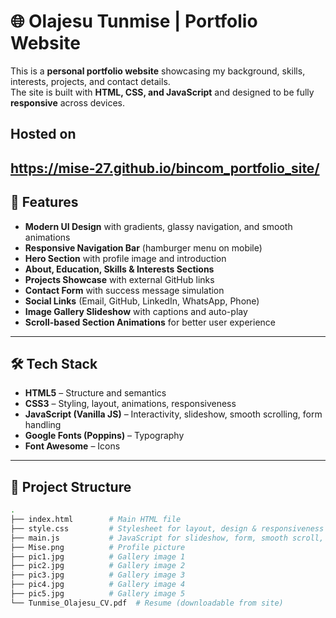 # 🌐 Olajesu Tunmise | Portfolio Website

This is a **personal portfolio website** showcasing my background, skills, interests, projects, and contact details.  
The site is built with **HTML, CSS, and JavaScript** and designed to be fully **responsive** across devices.
## Hosted on 
**https://mise-27.github.io/bincom_portfolio_site/**
---

## 🚀 Features
- **Modern UI Design** with gradients, glassy navigation, and smooth animations  
- **Responsive Navigation Bar** (hamburger menu on mobile)  
- **Hero Section** with profile image and introduction  
- **About, Education, Skills & Interests Sections**  
- **Projects Showcase** with external GitHub links  
- **Contact Form** with success message simulation  
- **Social Links** (Email, GitHub, LinkedIn, WhatsApp, Phone)  
- **Image Gallery Slideshow** with captions and auto-play  
- **Scroll-based Section Animations** for better user experience  

---

## 🛠️ Tech Stack
- **HTML5** – Structure and semantics  
- **CSS3** – Styling, layout, animations, responsiveness  
- **JavaScript (Vanilla JS)** – Interactivity, slideshow, smooth scrolling, form handling  
- **Google Fonts (Poppins)** – Typography  
- **Font Awesome** – Icons  

---

## 📂 Project Structure
```bash
.
├── index.html        # Main HTML file
├── style.css         # Stylesheet for layout, design & responsiveness
├── main.js           # JavaScript for slideshow, form, smooth scroll, animations
├── Mise.png          # Profile picture
├── pic1.jpg          # Gallery image 1
├── pic2.jpg          # Gallery image 2
├── pic3.jpg          # Gallery image 3
├── pic4.jpg          # Gallery image 4
├── pic5.jpg          # Gallery image 5
└── Tunmise_Olajesu_CV.pdf  # Resume (downloadable from site)
